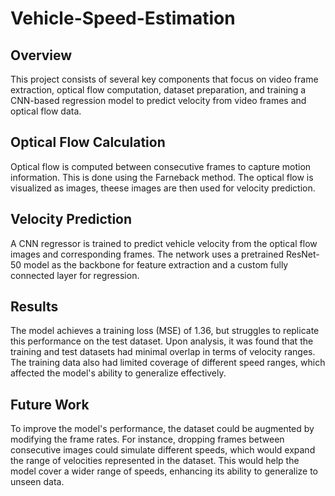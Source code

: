 # Vehicle-Speed-Estimation
## Overview

This project consists of several key components that focus on video frame extraction, optical flow computation, dataset preparation, and training a CNN-based regression model to predict velocity from video frames and optical flow data.


## Optical Flow Calculation

Optical flow is computed between consecutive frames to capture motion information. This is done using the Farneback method. The optical flow is visualized as images, theese images are then used for velocity prediction.


## Velocity Prediction

A CNN regressor is trained to predict vehicle velocity from the optical flow images and corresponding frames. The network uses a pretrained ResNet-50 model as the backbone for feature extraction and a custom fully connected layer for regression.


## Results 

The model achieves a training loss (MSE) of 1.36, but struggles to replicate this performance on the test dataset. Upon analysis, it was found that the training and test datasets had minimal overlap in terms of velocity ranges. The training data also had limited coverage of different speed ranges, which affected the model's ability to generalize effectively.


## Future Work

To improve the model's performance, the dataset could be augmented by modifying the frame rates. For instance, dropping frames between consecutive images could simulate different speeds, which would expand the range of velocities represented in the dataset. This would help the model cover a wider range of speeds, enhancing its ability to generalize to unseen data.
